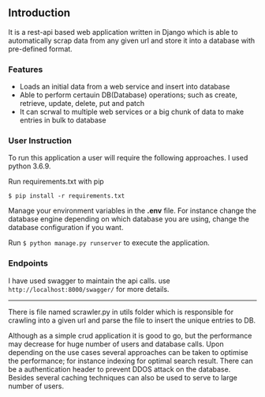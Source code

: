 ## Introduction
It is a rest-api based web application written in Django which is able to automatically scrap data from any given url and store it into a database with pre-defined format.

### Features
- Loads an initial data from a web service and insert into database
- Able to perform certauin DB(Database) operations; such as create, retrieve, update, delete, put and patch
- It can scrwal to multiple web services or a big chunk of data to make entries in bulk to database

### User Instruction
To run this application a user will require the following approaches. I used python 3.6.9. 

Run requirements.txt with pip 
```
$ pip install -r requirements.txt
```
Manage your environment variables in the **.env** file. For instance change the database engine depending on which database you are using, change the database configuration if you want.

Run ``` $ python manage.py runserver ``` to execute the application.


### Endpoints
I have used swagger to maintain the api calls.
use ```http://localhost:8000/swagger/``` for more details. 

<hr> 


There is file named scrawler.py in utils folder which is responsible for crawling into a given url and parse the file to insert the unique entries to DB.


Although as a simple crud application it is good to go, but the performance may decrease for huge number of users and database calls. Upon depending on the use cases several approaches can be taken to optimise the performance; for instance indexing for optimal search result. There can be a authentication header to prevent DDOS attack on the database. Besides several caching techniques can also be used to serve to large number of users. 
